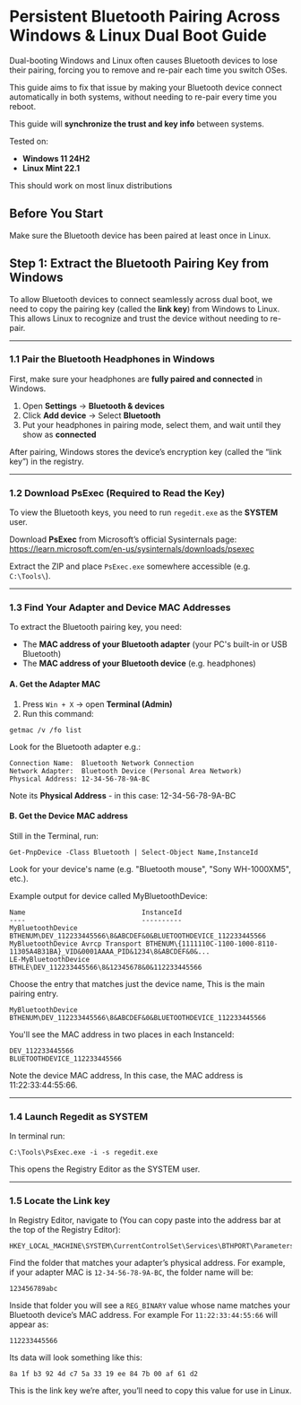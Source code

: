 # Persistent Bluetooth Pairing Across Windows & Linux Dual Boot Guide

Dual-booting Windows and Linux often causes Bluetooth devices to lose their pairing, forcing you to remove and re-pair each time you switch OSes.

This guide aims to fix that issue by making your Bluetooth device connect automatically in both systems, without needing to re-pair every time you reboot.

This guide will **synchronize the trust and key info** between systems.

Tested on:
- **Windows 11 24H2**
- **Linux Mint 22.1**

This should work on most linux distributions 

## Before You Start
Make sure the Bluetooth device has been paired at least once in Linux.
  
## Step 1: Extract the Bluetooth Pairing Key from Windows

To allow Bluetooth devices to connect seamlessly across dual boot, we need to copy the pairing key (called the **link key**) from Windows to Linux. This allows Linux to recognize and trust the device without needing to re-pair.

---

### 1.1 Pair the Bluetooth Headphones in Windows

First, make sure your headphones are **fully paired and connected** in Windows.

1. Open **Settings** → **Bluetooth & devices**
2. Click **Add device** → Select **Bluetooth**
3. Put your headphones in pairing mode, select them, and wait until they show as **connected**

After pairing, Windows stores the device’s encryption key (called the “link key”) in the registry.

---

### 1.2 Download PsExec (Required to Read the Key)

To view the Bluetooth keys, you need to run `regedit.exe` as the **SYSTEM** user.

Download **PsExec** from Microsoft’s official Sysinternals page:  
https://learn.microsoft.com/en-us/sysinternals/downloads/psexec

Extract the ZIP and place `PsExec.exe` somewhere accessible (e.g. `C:\Tools\`).

---
### 1.3 Find Your Adapter and Device MAC Addresses

To extract the Bluetooth pairing key, you need:

- The **MAC address of your Bluetooth adapter** (your PC's built-in or USB Bluetooth)
- The **MAC address of your Bluetooth device** (e.g. headphones)

#### A. Get the Adapter MAC

1. Press `Win + X` → open **Terminal (Admin)**
2. Run this command:
```
getmac /v /fo list
```
Look for the Bluetooth adapter e.g.:
```
Connection Name:  Bluetooth Network Connection
Network Adapter:  Bluetooth Device (Personal Area Network)
Physical Address: 12-34-56-78-9A-BC
```
Note its **Physical Address** - in this case: 12-34-56-78-9A-BC


#### B. Get the Device MAC address
Still in the Terminal, run:
```
Get-PnpDevice -Class Bluetooth | Select-Object Name,InstanceId
```
Look for your device's name (e.g. "Bluetooth mouse", "Sony WH-1000XM5", etc.).  

Example output for device called MyBluetoothDevice:

```
Name                             InstanceId
----                             ----------
MyBluetoothDevice                BTHENUM\DEV_112233445566\8&ABCDEF&0&BLUETOOTHDEVICE_112233445566
MyBluetoothDevice Avrcp Transport BTHENUM\{1111110C-1100-1000-8110-11305A4B31BA}_VID&0001AAAA_PID&1234\8&ABCDEF&0&...
LE-MyBluetoothDevice             BTHLE\DEV_112233445566\8&12345678&0&112233445566
```
Choose the entry that matches just the device name, This is the main pairing entry.
```
MyBluetoothDevice                BTHENUM\DEV_112233445566\8&ABCDEF&0&BLUETOOTHDEVICE_112233445566
```
You'll see the MAC address in two places in each InstanceId:
```
DEV_112233445566
BLUETOOTHDEVICE_112233445566
```
Note the device MAC address, In this case, the MAC address is 11:22:33:44:55:66.


---

### 1.4 Launch Regedit as SYSTEM

In terminal run:

```
C:\Tools\PsExec.exe -i -s regedit.exe
```

This opens the Registry Editor as the SYSTEM user.

---
### 1.5 Locate the Link key

In Registry Editor, navigate to (You can copy paste into the address bar at the top of the Registry Editor):
```
HKEY_LOCAL_MACHINE\SYSTEM\CurrentControlSet\Services\BTHPORT\Parameters\Keys
```
Find the folder that matches your adapter’s physical address.
For example, if your adapter MAC is `12-34-56-78-9A-BC`, the folder name will be:
```
123456789abc
```

Inside that folder you will see a `REG_BINARY`  value whose name matches your Bluetooth device’s MAC address.
For example For `11:22:33:44:55:66` will appear as:
```
112233445566
```
Its data will look something like this:

```
8a 1f b3 92 4d c7 5a 33 19 ee 84 7b 00 af 61 d2
```

This is the link key we’re after, you’ll need to copy this value for use in Linux.


